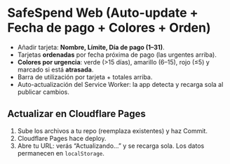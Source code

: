 # SafeSpend Web (Auto-update + Fecha de pago + Colores + Orden)
- Añadir tarjeta: **Nombre, Límite, Día de pago (1–31)**.
- Tarjetas **ordenadas** por fecha próxima de pago (las urgentes arriba).
- **Colores por urgencia**: verde (>15 días), amarillo (6–15), rojo (≤5) y marcado si está **atrasada**.
- Barra de utilización por tarjeta + totales arriba.
- Auto-actualización del Service Worker: la app detecta y recarga sola al publicar cambios.

## Actualizar en Cloudflare Pages
1) Sube los archivos a tu repo (reemplaza existentes) y haz Commit.
2) Cloudflare Pages hace deploy.
3) Abre tu URL: verás “Actualizando…” y se recarga sola. Los datos permanecen en `localStorage`.
